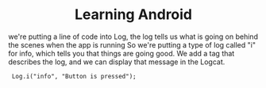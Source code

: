 <h1 align="center">Learning Android</h1>
<p align="center">
 

we're putting a line of code into Log, the log tells us what is going on behind the scenes when the app is running
So we're putting a type of log called "i" for info, which tells you that things are going good.
We add a tag that describes the log, and we can display that message in the Logcat.

``` Log.i("info", "Button is pressed");```
